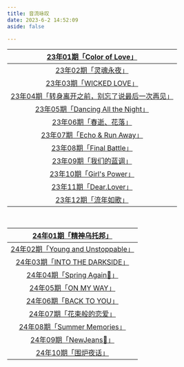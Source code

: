 ```yaml
---
title: 音流咏叹
date: 2023-6-2 14:52:09
aside: false

---
```




| [23年01期「Color of Love」](https://arrietty-fly.github.io/音流咏叹/2301) |
| :----------------------------------------------------------: |
| [23年02期「灵魂永夜」](https://arrietty-fly.github.io/音流咏叹/2302) |
| [23年03期「WICKED LOVE」](https://arrietty-fly.github.io/音流咏叹/2303) |
| [23年04期「转身离开之前，别忘了说最后一次再见」](https://arrietty-fly.github.io/音流咏叹/2304) |
| [23年05期「Dancing All the Night」](https://arrietty-fly.github.io/音流咏叹/2305) |
| [23年06期「春逝、花落」](https://arrietty-fly.github.io/音流咏叹/2306) |
| [23年07期「Echo & Run Away」](https://arrietty-fly.github.io/音流咏叹/2307) |
| [23年08期「Final Battle」](https://arrietty-fly.github.io/音流咏叹/2308) |
| [23年09期「我们的蓝调」](https://arrietty-fly.github.io/音流咏叹/2309) |
| [23年10期「Girl's Power」](https://arrietty-fly.github.io/音流咏叹/2310) |
| [23年11期「Dear.Lover」](https://arrietty-fly.github.io/音流咏叹/2311) |
| [23年12期「流年如歌」](https://arrietty-fly.github.io/音流咏叹/2312) |

<br/>

| [24年01期「精神乌托邦」](https://arrietty-fly.github.io/音流咏叹/2401) |
| :----------------------------------------------------------: |
| [24年02期「Young and Unstoppable」](https://arrietty-fly.github.io/音流咏叹/2402) |
| [24年03期「INTO THE DARKSIDE」](https://arrietty-fly.github.io/音流咏叹/2403) |
| [24年04期「Spring Again🌷」](https://arrietty-fly.github.io/音流咏叹/2404) |
| [24年05期「ON MY WAY」](https://arrietty-fly.github.io/音流咏叹/2405) |
| [24年06期「BACK TO YOU」](https://arrietty-fly.github.io/音流咏叹/2406) |
| [24年07期「花束般的恋爱」](https://arrietty-fly.github.io/音流咏叹/2407) |
| [24年08期「Summer Memories」](https://arrietty-fly.github.io/音流咏叹/2408) |
| [24年09期「NewJeans🐰」](https://arrietty-fly.github.io/音流咏叹/2409) |
| [24年10期「围炉夜话」](https://arrietty-fly.github.io/音流咏叹/2410) |

